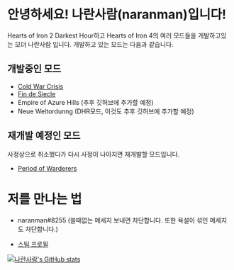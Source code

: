 # 안녕하세요! 나란사람(naranman)입니다!
Hearts of Iron 2 Darkest Hour하고 Hearts of Iron 4의 여러 모드들을 개발하고있는 모더 나란사람 입니다. 개발하고 있는 모드는 다음과 같습니다.

## 개발중인 모드
* [Cold War Crisis](https://github.com/orgs/Cold-War-Crisis/dashboard)
* [Fin de Siecle](https://github.com/orgs/Fin-de-Siecle/dashboard)
* Empire of Azure Hills (추후 깃허브에 추가할 예정)
* Neue Weltordunng (DHR모드, 이것도 추후 깃허브에 추가할 예정)

## 재개발 예정인 모드
사정상으로 취소했다가 다시 사정이 나아지면 재개발할 모드입니다.
* [Period of Warderers](https://github.com/orgs/pow/dashboard)

# 저를 만나는 법

* naranman#8255 (쓸때없는 메세지 보내면 차단합니다. 또한 욕설이 섞인 메세지도 차단합니다.)

* [스팀 프로필](https://steamcommunity.com/id/nonickname4321/)

[![나란사람's GitHub stats](https://github-readme-stats.vercel.app/api?username=Mingyee3101&theme=radical)](https://github.com/anuraghazra/github-readme-stats)

